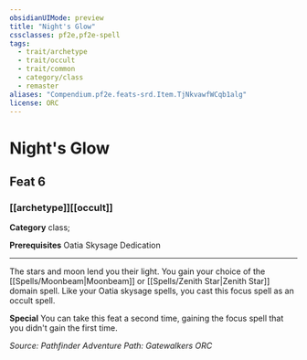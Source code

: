 ```yaml
---
obsidianUIMode: preview
title: "Night's Glow"
cssclasses: pf2e,pf2e-spell
tags:
  - trait/archetype
  - trait/occult
  - trait/common
  - category/class
  - remaster
aliases: "Compendium.pf2e.feats-srd.Item.TjNkvawfWCqb1alg"
license: ORC
---
```

# Night's Glow
## Feat 6
### [[archetype]][[occult]]

**Category** class; 



**Prerequisites** Oatia Skysage Dedication
* * *
The stars and moon lend you their light. You gain your choice of the [[Spells/Moonbeam|Moonbeam]] or [[Spells/Zenith Star|Zenith Star]] domain spell. Like your Oatia skysage spells, you cast this focus spell as an occult spell.

**Special** You can take this feat a second time, gaining the focus spell that you didn't gain the first time.

*Source: Pathfinder Adventure Path: Gatewalkers*
*ORC*